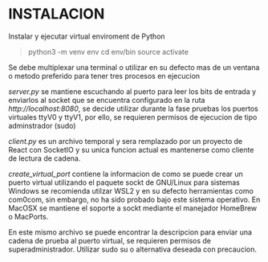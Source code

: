 # INSTALACION
Instalar y ejecutar virtual enviroment de Python
> python3 -m venv env
> cd env/bin
> source activate

Se debe multiplexar una terminal o utilizar en su defecto mas de un ventana o metodo
preferido para tener tres procesos en ejecucion

*server.py* se mantiene escuchando al puerto para leer los bits de entrada y enviarlos al socket
que se encuentra configurado en la ruta *http://localhost:8080*, se decide
utilizar durante la fase pruebas los puertos virtuales ttyV0 y ttyV1, por ello, se
requieren permisos de ejecucion de tipo adminstrador (sudo)

*client.py* es un archivo temporal y sera remplazado por un proyecto de React con SocketIO
y su unica funcion actual es mantenerse como cliente de lectura de cadena.

*create_virtual_port* contiene la informacion de como se puede crear un puerto virtual utilizando
el paquete sockt de GNU/Linux para sistemas Windows se recomienda utilzar WSL2 y en su defecto
herramientas como com0com, sin embargo, no ha sido probado bajo este sistema operativo. En MacOSX
se mantiene el soporte a sockt mediante el manejador HomeBrew o MacPorts.

En este mismo archivo se puede encontrar la descripcion para enviar una cadena de prueba al puerto
virtual, se requieren permisos de superadministrador. Utilizar sudo su o alternativa deseada con
precaucion.